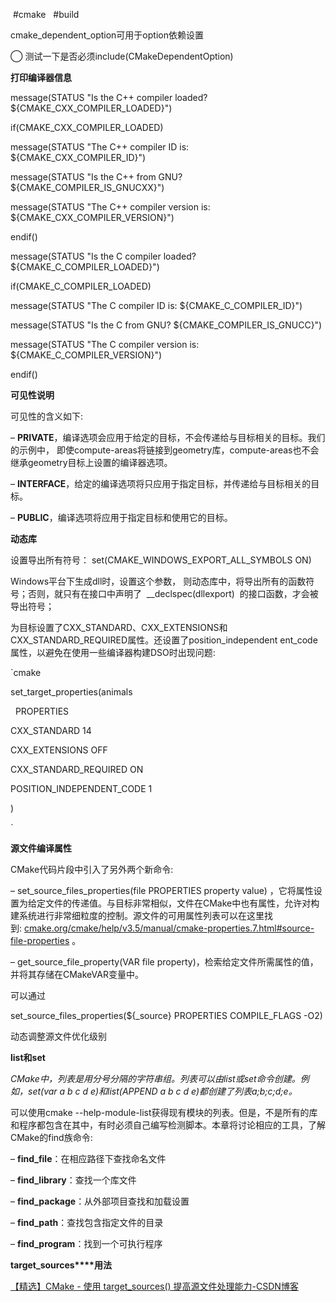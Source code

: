  #cmake   #build  

cmake_dependent_option可用于option依赖设置

◯ 测试一下是否必须include(CMakeDependentOption)

**打印编译器信息**

  

message(STATUS "Is the C++ compiler loaded? ${CMAKE_CXX_COMPILER_LOADED}")

if(CMAKE_CXX_COMPILER_LOADED)

message(STATUS "The C++ compiler ID is: ${CMAKE_CXX_COMPILER_ID}")

message(STATUS "Is the C++ from GNU? ${CMAKE_COMPILER_IS_GNUCXX}")

message(STATUS "The C++ compiler version is: ${CMAKE_CXX_COMPILER_VERSION}")

endif()

message(STATUS "Is the C compiler loaded? ${CMAKE_C_COMPILER_LOADED}")

if(CMAKE_C_COMPILER_LOADED)

message(STATUS "The C compiler ID is: ${CMAKE_C_COMPILER_ID}")

message(STATUS "Is the C from GNU? ${CMAKE_COMPILER_IS_GNUCC}")

message(STATUS "The C compiler version is: ${CMAKE_C_COMPILER_VERSION}")

endif()

  

**可见性说明**

可见性的含义如下:

– **PRIVATE**，编译选项会应用于给定的目标，不会传递给与目标相关的目标。我们的示例中， 即使compute-areas将链接到geometry库，compute-areas也不会继承geometry目标上设置的编译器选项。

– **INTERFACE**，给定的编译选项将只应用于指定目标，并传递给与目标相关的目标。

– **PUBLIC**，编译选项将应用于指定目标和使用它的目标。

**动态库**

设置导出所有符号： set(CMAKE_WINDOWS_EXPORT_ALL_SYMBOLS ON)  

Windows平台下生成dll时，设置这个参数， 则动态库中，将导出所有的函数符号；否则，就只有在接口中声明了  __declspec(dllexport)  的接口函数，才会被导出符号；

为目标设置了CXX_STANDARD、CXX_EXTENSIONS和CXX_STANDARD_REQUIRED属性。还设置了position_independent ent_code属性，以避免在使用一些编译器构建DSO时出现问题:

  

`cmake

set_target_properties(animals

  PROPERTIES

CXX_STANDARD 14

CXX_EXTENSIONS OFF

CXX_STANDARD_REQUIRED ON

POSITION_INDEPENDENT_CODE 1

)

`

  

**源文件编译属性**

CMake代码片段中引入了另外两个新命令:

– set_source_files_properties(file PROPERTIES property value) ，它将属性设置为给定文件的传递值。与目标非常相似，文件在CMake中也有属性，允许对构建系统进行非常细粒度的控制。源文件的可用属性列表可以在这里找到: [cmake.org/cmake/help/v3.5/manual/cmake-properties.7.html#source-file-properties](https://cmake.org/cmake/help/v3.5/manual/cmake-properties.7.html#source-file-properties) 。

– get_source_file_property(VAR file property)，检索给定文件所需属性的值，并将其存储在CMakeVAR变量中。

可以通过

set_source_files_properties(${_source} PROPERTIES COMPILE_FLAGS -O2)

动态调整源文件优化级别

**list****和****set**

_CMake中，列表是用分号分隔的字符串组。列表可以由list或set命令创建。例如，set(var a b c d e)和list(APPEND a b c d e)都创建了列表a;b;c;d;e。_

  

可以使用cmake --help-module-list获得现有模块的列表。但是，不是所有的库和程序都包含在其中，有时必须自己编写检测脚本。本章将讨论相应的工具，了解CMake的find族命令:

– **find_file**：在相应路径下查找命名文件

– **find_library**：查找一个库文件

– **find_package**：从外部项目查找和加载设置

– **find_path**：查找包含指定文件的目录

– **find_program**：找到一个可执行程序

**target_sources****用法**

[【精选】CMake - 使用 target_sources() 提高源文件处理能力-CSDN博客](https://blog.csdn.net/guaaaaaaa/article/details/125601766)